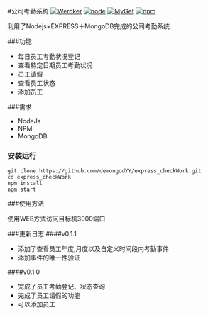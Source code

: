 
#公司考勤系统
[![Wercker](https://img.shields.io/wercker/ci/wercker/docs.svg?maxAge=2592000)]()
[![node](https://img.shields.io/node/v/gh-badges.svg?maxAge=2592000)]()
[![MyGet](https://img.shields.io/myget/mongodb/v/MongoDB.Driver.Core.svg?maxAge=2592000)]()
[![npm](https://img.shields.io/npm/v/npm.svg?maxAge=2592000)]()

利用了Nodejs+EXPRESS＋MongoDB完成的公司考勤系统

###功能
- 每日员工考勤状况登记
- 查看特定日期员工考勤状况
- 员工请假
- 查看员工状态
- 添加员工



###需求
- NodeJs
- NPM
- MongoDB


### 安装运行

```
git clone https://github.com/demongodYY/express_checkWork.git
cd express_checkWork
npm install
npm start

```

###使用方法

使用WEB方式访问目标机3000端口

###更新日志
####v0.1.1
- 添加了查看员工年度,月度以及自定义时间段内考勤事件
- 添加事件的唯一性验证

####v0.1.0
- 完成了员工考勤登记、状态查询
- 完成了员工请假的功能
- 可以添加员工


